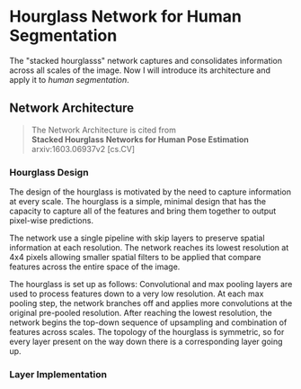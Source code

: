 # Hourglass Network for Human Segmentation

The "stacked hourglasss" network captures and consolidates information across all scales of the image. Now I will introduce its architecture and apply it to *human segmentation*.  

## Network Architecture

> The Network Architecture is cited from  
> **Stacked Hourglass Networks for Human Pose Estimation**  
> arxiv:1603.06937v2 [cs.CV]

### Hourglass Design

The design of the hourglass is motivated by the need to capture information at every scale. The hourglass is a simple, minimal design that has the capacity to capture all of the features and bring them together to output pixel-wise predictions.  

The network use a single pipeline with skip layers to preserve spatial information at each resolution. The network reaches its lowest resolution at 4x4 pixels allowing smaller spatial filters to be applied that compare features across the entire space of the image.  

The hourglass is set up as follows: Convolutional and max pooling layers are used to process features down to a very low resolution. At each max pooling step, the network branches off and applies more convolutions at the original pre-pooled resolution. After reaching the lowest resolution, the network begins the top-down sequence of upsampling and combination of features across scales. The topology of the hourglass is symmetric, so for every layer present on the way down there is a corresponding layer going up.

### Layer Implementation

